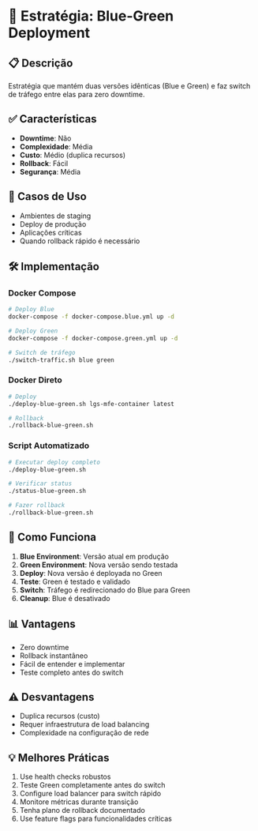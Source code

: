 # 🔄 Estratégia: Blue-Green Deployment

## 📋 **Descrição**

Estratégia que mantém duas versões idênticas (Blue e Green) e faz switch de tráfego entre elas para zero downtime.

## ✅ **Características**

- **Downtime**: Não
- **Complexidade**: Média
- **Custo**: Médio (duplica recursos)
- **Rollback**: Fácil
- **Segurança**: Média

## 🎯 **Casos de Uso**

- Ambientes de staging
- Deploy de produção
- Aplicações críticas
- Quando rollback rápido é necessário

## 🛠️ **Implementação**

### **Docker Compose**

```bash
# Deploy Blue
docker-compose -f docker-compose.blue.yml up -d

# Deploy Green
docker-compose -f docker-compose.green.yml up -d

# Switch de tráfego
./switch-traffic.sh blue green
```

### **Docker Direto**

```bash
# Deploy
./deploy-blue-green.sh lgs-mfe-container latest

# Rollback
./rollback-blue-green.sh
```

### **Script Automatizado**

```bash
# Executar deploy completo
./deploy-blue-green.sh

# Verificar status
./status-blue-green.sh

# Fazer rollback
./rollback-blue-green.sh
```

## 🔄 **Como Funciona**

1. **Blue Environment**: Versão atual em produção
2. **Green Environment**: Nova versão sendo testada
3. **Deploy**: Nova versão é deployada no Green
4. **Teste**: Green é testado e validado
5. **Switch**: Tráfego é redirecionado do Blue para Green
6. **Cleanup**: Blue é desativado

## 📊 **Vantagens**

- Zero downtime
- Rollback instantâneo
- Fácil de entender e implementar
- Teste completo antes do switch

## ⚠️ **Desvantagens**

- Duplica recursos (custo)
- Requer infraestrutura de load balancing
- Complexidade na configuração de rede

## 💡 **Melhores Práticas**

1. Use health checks robustos
2. Teste Green completamente antes do switch
3. Configure load balancer para switch rápido
4. Monitore métricas durante transição
5. Tenha plano de rollback documentado
6. Use feature flags para funcionalidades críticas
